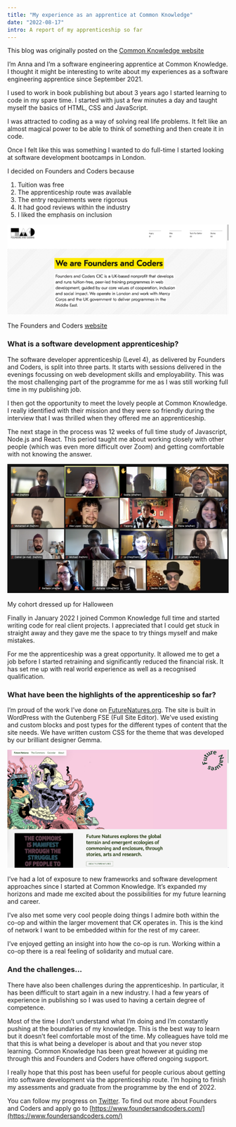 ```yaml
---
title: "My experience as an apprentice at Common Knowledge"
date: "2022-08-17"
intro: A report of my apprenticeship so far
---
```


This blog was originally posted on the [Common Knowledge website](https://commonknowledge.coop/writing/common-knowledge-apprenticeship)

I’m Anna and I’m a software engineering apprentice at Common Knowledge. I thought it might be interesting to write about my experiences as a software engineering apprentice since September 2021.

I used to work in book publishing but about 3 years ago I started learning to code in my spare time. I started with just a few minutes a day and taught myself the basics of HTML, CSS and JavaScript.

I was attracted to coding as a way of solving real life problems. It felt like an almost magical power to be able to think of something and then create it in code.

Once I felt like this was something I wanted to do full-time I started looking at software development bootcamps in London.

I decided on Founders and Coders because

1. Tuition was free
2. The apprenticeship route was available
3. The entry requirements were rigorous
4. It had good reviews within the industry
5. I liked the emphasis on inclusion

![An image displaying the Founders and Coders website](./FAC.png)

The Founders and Coders [website](https://www.foundersandcoders.com/)

### What is a software development apprenticeship?

The software developer apprenticeship (Level 4), as delivered by Founders and Coders, is split into three parts. It starts with sessions delivered in the evenings focussing on web development skills and employability. This was the most challenging part of the programme for me as I was still working full time in my publishing job.

I then got the opportunity to meet the lovely people at Common Knowledge. I really identified with their mission and they were so friendly during the interview that I was thrilled when they offered me an apprenticeship.

The next stage in the process was 12 weeks of full time study of Javascript, Node.js and React. This period taught me about working closely with other people (which was even more difficult over Zoom) and getting comfortable with not knowing the answer.

![A Zoom screen showing a number of people dressed in Halloween costumes](./cohort.png)

My cohort dressed up for Halloween

Finally in January 2022 I joined Common Knowledge full time and started writing code for real client projects. I appreciated that I could get stuck in straight away and they gave me the space to try things myself and make mistakes.

For me the apprenticeship was a great opportunity. It allowed me to get a job before I started retraining and significantly reduced the financial risk. It has set me up with real world experience as well as a recognised qualification.

### What have been the highlights of the apprenticeship so far?

I’m proud of the work I’ve done on [FutureNatures.org](http://futurenatures.org/). The site is built in WordPress with the Gutenberg FSE (Full Site Editor). We’ve used existing and custom blocks and post types for the different types of content that the site needs. We have written custom CSS for the theme that was developed by our brilliant designer Gemma.

![An image displaying the homepage of FutureNatures.org](./FutureNatures.png)

I’ve had a lot of exposure to new frameworks and software development approaches since I started at Common Knowledge. It’s expanded my horizons and made me excited about the possibilities for my future learning and career.

I’ve also met some very cool people doing things I admire both within the co-op and within the larger movement that CK operates in. This is the kind of network I want to be embedded within for the rest of my career.

I’ve enjoyed getting an insight into how the co-op is run. Working within a co-op there is a real feeling of solidarity and mutual care.

### And the challenges…

There have also been challenges during the apprenticeship. In particular, it has been difficult to start again in a new industry. I had a few years of experience in publishing so I was used to having a certain degree of competence.

Most of the time I don’t understand what I’m doing and I’m constantly pushing at the boundaries of my knowledge. This is the best way to learn but it doesn’t feel comfortable most of the time. My colleagues have told me that this is what being a developer is about and that you never stop learning. Common Knowledge has been great however at guiding me through this and Founders and Coders have offered ongoing support.

I really hope that this post has been useful for people curious about getting into software development via the apprenticeship route. I’m hoping to finish my assessments and graduate from the programme by the end of 2022.

You can follow my progress on [Twitter](https://twitter.com/AnnaThereseCu). To find out more about Founders and Coders and apply go to [https://www.foundersandcoders.com/](https://www.foundersandcoders.com/)
